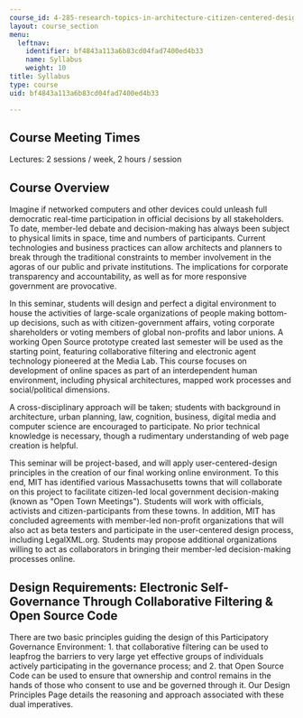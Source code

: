```yaml
---
course_id: 4-285-research-topics-in-architecture-citizen-centered-design-of-open-governance-systems-fall-2002
layout: course_section
menu:
  leftnav:
    identifier: bf4843a113a6b83cd04fad7400ed4b33
    name: Syllabus
    weight: 10
title: Syllabus
type: course
uid: bf4843a113a6b83cd04fad7400ed4b33

---
```


Course Meeting Times
--------------------

Lectures: 2 sessions / week, 2 hours / session

Course Overview
---------------

Imagine if networked computers and other devices could unleash full democratic real-time participation in official decisions by all stakeholders. To date, member-led debate and decision-making has always been subject to physical limits in space, time and numbers of participants. Current technologies and business practices can allow architects and planners to break through the traditional constraints to member involvement in the agoras of our public and private institutions. The implications for corporate transparency and accountability, as well as for more responsive government are provocative.

In this seminar, students will design and perfect a digital environment to house the activities of large-scale organizations of people making bottom-up decisions, such as with citizen-government affairs, voting corporate shareholders or voting members of global non-profits and labor unions. A working Open Source prototype created last semester will be used as the starting point, featuring collaborative filtering and electronic agent technology pioneered at the Media Lab. This course focuses on development of online spaces as part of an interdependent human environment, including physical architectures, mapped work processes and social/political dimensions.

A cross-disciplinary approach will be taken; students with background in architecture, urban planning, law, cognition, business, digital media and computer science are encouraged to participate. No prior technical knowledge is necessary, though a rudimentary understanding of web page creation is helpful.

This seminar will be project-based, and will apply user-centered-design principles in the creation of our final working online environment. To this end, MIT has identified various Massachusetts towns that will collaborate on this project to facilitate citizen-led local government decision-making (known as "Open Town Meetings"). Students will work with officials, activists and citizen-participants from these towns. In addition, MIT has concluded agreements with member-led non-profit organizations that will also act as beta testers and participate in the user-centered design process, including LegalXML.org. Students may propose additional organizations willing to act as collaborators in bringing their member-led decision-making processes online.

Design Requirements: Electronic Self-Governance Through Collaborative Filtering & Open Source Code
--------------------------------------------------------------------------------------------------

There are two basic principles guiding the design of this Participatory Governance Environment: 1. that collaborative filtering can be used to leapfrog the barriers to very large yet effective groups of individuals actively participating in the governance process; and 2. that Open Source Code can be used to ensure that ownership and control remains in the hands of those who consent to use and be governed through it. Our Design Principles Page details the reasoning and approach associated with these dual imperatives.